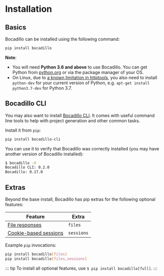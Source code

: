 # Installation

## Basics

Bocadillo can be installed using the following command:

```bash
pip install bocadillo
```

**Note**:

- You will need **Python 3.6 and above** to use Bocadillo. You can get Python from [python.org](https://www.python.org/downloads/) or via the package manager of your OS.
- On Linux, due to [a known limitation in httptools](https://github.com/MagicStack/httptools/issues/33), you also need to install `python-dev` for your current version of Python, e.g. `apt-get install python3.7-dev` for Python 3.7.

## Bocadillo CLI

You may also want to install [Bocadillo CLI](https://github.com/bocadilloproject/bocadillo-cli). It comes with useful command line tools to help with project generation and other common tasks.

Install it from `pip`:

```bash
pip install bocadillo-cli
```

You can use it to verify that Bocadillo was correctly installed (you may have another version of Bocadillo installed):

```bash
$ bocadillo -V
Bocadillo CLI: 0.2.0
Bocadillo: 0.17.0
```

## Extras <Badge text="Advanced" type="warning"/>

Beyond the base install, Bocadillo has pip extras for the following optional features:

| Feature                 | Extra      |
| ----------------------- | ---------- |
| [File responses]        | `files`    |
| [Cookie-based sessions] | `sessions` |

[file responses]: /guide/responses.md#file-responses
[cookie-based sessions]: /guide/sessions.md

Example `pip` invocations:

```bash
pip install bocadillo[files]
pip install bocadillo[files,sessions]
```

::: tip
To install all optional features, use `$ pip install bocadillo[full]`.
:::
